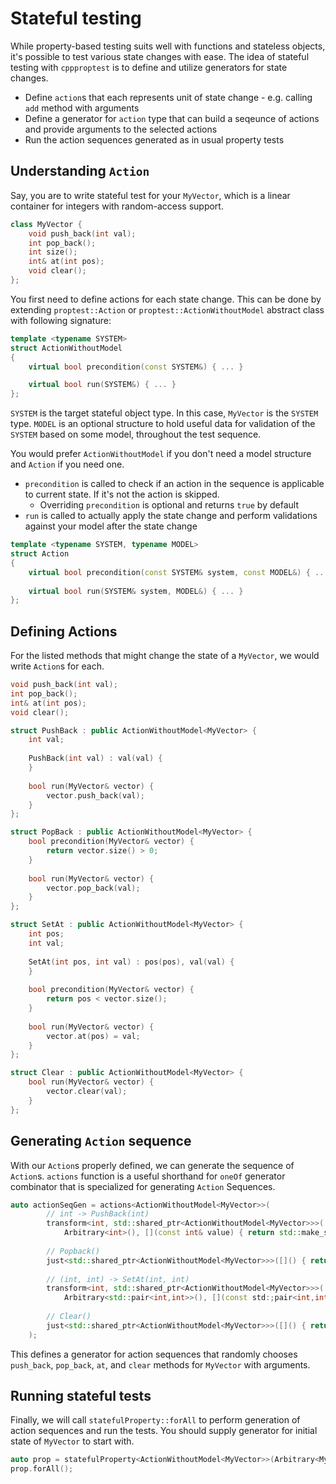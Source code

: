 # Stateful testing

While property-based testing suits well with functions and stateless objects, it's possible to test various state changes with ease. The idea of stateful testing with `cppproptest` is to define and utilize generators for state changes.

* Define `action`s that each represents unit of state change - e.g. calling `add` method with arguments
* Define a generator for `action` type that can build a seqeunce of actions and provide arguments to the selected actions
* Run the action sequences generated as in usual property tests

## Understanding `Action`

Say, you are to write stateful test for your `MyVector`, which is a linear container for integers with random-access support.

```cpp
class MyVector {
    void push_back(int val);
    int pop_back();
    int size();
    int& at(int pos);
    void clear();
};
```

You first need to define actions for each state change. This can be done by extending `proptest::Action` or `proptest::ActionWithoutModel` abstract class with following signature:


```cpp
template <typename SYSTEM>
struct ActionWithoutModel
{
    virtual bool precondition(const SYSTEM&) { ... }

    virtual bool run(SYSTEM&) { ... }
};
```

`SYSTEM` is the target stateful object type. In this case, `MyVector` is the `SYSTEM` type. `MODEL` is an optional structure to hold useful data for validation of the `SYSTEM` based on some model, throughout the test sequence.

You would prefer `ActionWithoutModel` if you don't need a model structure and `Action` if you need one.

* `precondition` is called to check if an action in the sequence is applicable to current state. If it's not the action is skipped.
    * Overriding `precondition` is optional and returns `true` by default
* `run` is called to actually apply the state change and perform validations against your model after the state change
    
```cpp
template <typename SYSTEM, typename MODEL>
struct Action
{
    virtual bool precondition(const SYSTEM& system, const MODEL&) { ... }
 
    virtual bool run(SYSTEM& system, MODEL&) { ... }
};
```

## Defining Actions

For the listed methods that might change the state of a `MyVector`, we would write `Action`s for each.

```cpp
void push_back(int val);
int pop_back();
int& at(int pos);
void clear();
```

```cpp
struct PushBack : public ActionWithoutModel<MyVector> {
    int val;
    
    PushBack(int val) : val(val) {
    }
    
    bool run(MyVector& vector) {
        vector.push_back(val);
    }
};

struct PopBack : public ActionWithoutModel<MyVector> {    
    bool precondition(MyVector& vector) {
        return vector.size() > 0;
    }
    
    bool run(MyVector& vector) {
        vector.pop_back(val);
    }
};

struct SetAt : public ActionWithoutModel<MyVector> {
    int pos;
    int val;
    
    SetAt(int pos, int val) : pos(pos), val(val) {
    }
    
    bool precondition(MyVector& vector) {
        return pos < vector.size();
    }
    
    bool run(MyVector& vector) {
        vector.at(pos) = val;
    }
};

struct Clear : public ActionWithoutModel<MyVector> {
    bool run(MyVector& vector) {
        vector.clear(val);
    }
};
```


## Generating `Action` sequence

With our `Action`s properly defined, we can generate the sequence of `Action`s.
`actions` function is a useful shorthand for `oneOf` generator combinator that is specialized for generating `Action` Sequences.

```cpp
auto actionSeqGen = actions<ActionWithoutModel<MyVector>>(
        // int -> PushBack(int)
        transform<int, std::shared_ptr<ActionWithoutModel<MyVector>>>(
            Arbitrary<int>(), [](const int& value) { return std::make_shared<PushBack>(value); }),
            
        // Popback()
        just<std::shared_ptr<ActionWithoutModel<MyVector>>>([]() { return std::make_shared<PopBack>(); }),
        
        // (int, int) -> SetAt(int, int)
        transform<int, std::shared_ptr<ActionWithoutModel<MyVector>>>(
            Arbitrary<std::pair<int,int>>(), [](const std:;pair<int,int>& posAndVal) { return std::make_shared<SetAt>(posAndVal.first, posAndVal.second); }),
            
        // Clear()
        just<std::shared_ptr<ActionWithoutModel<MyVector>>>([]() { return std::make_shared<Clear>(); })
    );
```

This defines a generator for action sequences that randomly chooses `push_back`, `pop_back`, `at`, and `clear` methods for `MyVector` with arguments.

## Running stateful tests

Finally, we will call `statefulProperty::forAll` to perform generation of action sequences and run the tests.
You should supply generator for initial state of `MyVector` to start with.

```cpp
auto prop = statefulProperty<ActionWithoutModel<MyVector>>(Arbitrary<MyVector>(), actionSeqGen)
prop.forAll();
```
